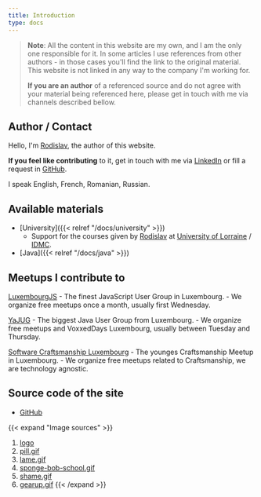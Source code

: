 ```yaml
---
title: Introduction
type: docs
---
```

> __Note__: All the content in this website are my own, and I am the only one responsible for it.
> In some articles I use references from other authors - in those cases you'll find the link to the original material.
> This website is not linked in any way to the company I'm working for.
> 
> __If you are an author__ of a referenced source and do not agree with your material being referenced here, 
> please get in touch with me via channels described bellow.

## Author / Contact

Hello, I'm [Rodislav](https://www.linkedin.com/in/rodislav/), the author of this website.

__If you feel like contributing__ to it, get in touch with me via [LinkedIn](https://www.linkedin.com/in/rodislav/) 
or fill a request in [GitHub](https://github.com/becoming/becoming.github.io/issues). 

I speak English, French, Romanian, Russian.

## Available materials

 - [University]({{< relref "/docs/university" >}})
    - Support for the courses given by [Rodislav](https://www.linkedin.com/in/rodislav/) at [University of Lorraine](https://www.univ-lorraine.fr/) / [IDMC](https://idmc.univ-lorraine.fr/).
 - [Java]({{< relref "/docs/java" >}})

## Meetups I contribute to
[LuxembourgJS](https://luxemborgjs.com)
    - The finest JavaScript User Group in Luxembourg.
    - We organize free meetups once a month, usually first Wednesday.

[YaJUG](https://yajug.lu)
    - The biggest Java User Group from Luxembourg.
    - We organize free meetups and VoxxedDays Luxembourg, usually between Tuesday and Thursday.

[Software Craftsmanship Luxembourg](https://www.meetup.com/software-craft-luxembourg/)
    - The younges Craftsmanship Meetup in Luxembourg.
    - We organize free meetups related to Craftsmanship, we are technology agnostic.

## Source code of the site

 - [GitHub](https://github.com/becoming/becoming.github.io)

{{< expand "Image sources" >}}
1. [logo](https://www.flaticon.com/authors/freepik)
1. [pill.gif](https://tenor.com/view/blueor-red-pill-pills-choose-which-one-keanu-reeves-matrix-gif-3294524)
1. [lame.gif](https://tenor.com/view/lame-pff-regular-show-gif-13089206)
1. [sponge-bob-school.gif](https://tenor.com/view/school-gif-4472279)
1. [shame.gif](https://tenor.com/view/no-nope-smh-kanye-west-gif-4246025)
1. [gearup.gif](https://tenor.com/view/ready-battle-arnold-schwarzenegger-gear-gif-16766185)
{{< /expand >}}
